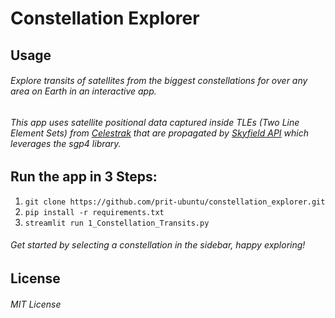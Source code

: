 # Constellation Explorer
## Usage
###### Explore transits of satellites from the biggest constellations for over any area on Earth in an interactive app.

###### This app uses satellite positional data captured inside TLEs (Two Line Element Sets) from [Celestrak](http://celestrak.org/NORAD/elements/) that are propagated by [Skyfield API](https://rhodesmill.org/skyfield/) which leverages the sgp4 library. 

## Run the app in 3 Steps:
1. ```git clone https://github.com/prit-ubuntu/constellation_explorer.git```  
2. ```pip install -r requirements.txt```  
3. ```streamlit run 1_Constellation_Transits.py```
###### Get started by selecting a constellation in the sidebar, happy exploring!

## License
###### MIT License
